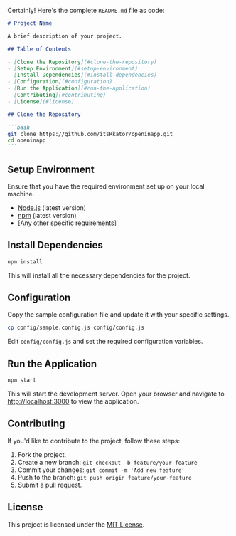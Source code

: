 Certainly! Here's the complete `README.md` file as code:

````markdown
# Project Name

A brief description of your project.

## Table of Contents

- [Clone the Repository](#clone-the-repository)
- [Setup Environment](#setup-environment)
- [Install Dependencies](#install-dependencies)
- [Configuration](#configuration)
- [Run the Application](#run-the-application)
- [Contributing](#contributing)
- [License](#license)

## Clone the Repository

```bash
git clone https://github.com/itsRkator/openinapp.git
cd openinapp
```
````

## Setup Environment

Ensure that you have the required environment set up on your local machine.

- [Node.js](https://nodejs.org/) (latest version)
- [npm](https://www.npmjs.com/) (latest version)
- [Any other specific requirements]

## Install Dependencies

```bash
npm install
```

This will install all the necessary dependencies for the project.

## Configuration

Copy the sample configuration file and update it with your specific settings.

```bash
cp config/sample.config.js config/config.js
```

Edit `config/config.js` and set the required configuration variables.

## Run the Application

```bash
npm start
```

This will start the development server. Open your browser and navigate to [http://localhost:3000](http://localhost:3000) to view the application.

## Contributing

If you'd like to contribute to the project, follow these steps:

1. Fork the project.
2. Create a new branch: `git checkout -b feature/your-feature`
3. Commit your changes: `git commit -m 'Add new feature'`
4. Push to the branch: `git push origin feature/your-feature`
5. Submit a pull request.

## License

This project is licensed under the [MIT License](LICENSE).

```

```
